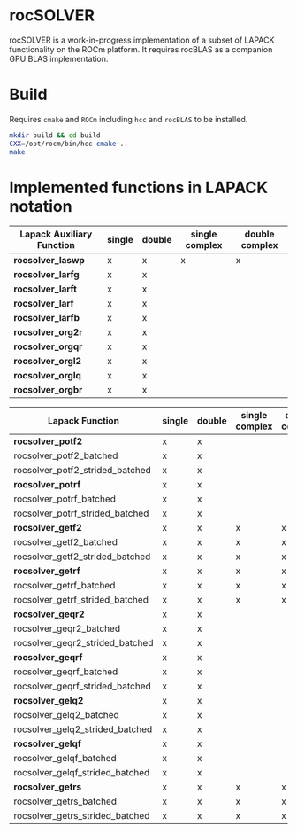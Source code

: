 # rocSOLVER

rocSOLVER is a work-in-progress implementation of a subset of LAPACK functionality on the ROCm platform. It requires rocBLAS as a companion GPU BLAS implementation.

# Build
Requires `cmake` and `ROCm` including `hcc` and `rocBLAS` to be installed.

```bash
mkdir build && cd build
CXX=/opt/rocm/bin/hcc cmake ..
make
```
# Implemented functions in LAPACK notation

| Lapack Auxiliary Function | single | double | single complex | double complex |
| ------------------------- | ------ | ------ | -------------- | -------------- |
|**rocsolver_laswp**        |     x  |    x   |      x         |   x            |
|**rocsolver_larfg**        |     x  |    x   |                |                |
|**rocsolver_larft**        |     x  |    x   |                |                |
|**rocsolver_larf**         |     x  |    x   |                |                |
|**rocsolver_larfb**        |     x  |    x   |                |                |
|**rocsolver_org2r**        |     x  |    x   |                |                |
|**rocsolver_orgqr**        |     x  |    x   |                |                |
|**rocsolver_orgl2**        |     x  |    x   |                |                |
|**rocsolver_orglq**        |     x  |    x   |                |                |
|**rocsolver_orgbr**        |     x  |    x   |                |                |

| Lapack Function                 | single | double | single complex | double complex |
| ------------------------------- | ------ | ------ | -------------- | -------------- |
|**rocsolver_potf2**              |     x  |    x   |                |                |
|rocsolver_potf2_batched          |     x  |    x   |                |                |
|rocsolver_potf2_strided_batched  |     x  |    x   |                |                |
|**rocsolver_potrf**              |     x  |    x   |                |                |
|rocsolver_potrf_batched          |     x  |    x   |                |                |
|rocsolver_potrf_strided_batched  |     x  |    x   |                |                |
|**rocsolver_getf2**              |     x  |    x   |   x            |  x             |
|rocsolver_getf2_batched          |     x  |    x   |   x            |  x             |
|rocsolver_getf2_strided_batched  |     x  |    x   |   x            |  x             |
|**rocsolver_getrf**              |     x  |    x   |   x            |  x             |
|rocsolver_getrf_batched          |     x  |    x   |   x            |  x             |
|rocsolver_getrf_strided_batched  |     x  |    x   |   x            |  x             |
|**rocsolver_geqr2**              |     x  |    x   |                |                |
|rocsolver_geqr2_batched          |     x  |    x   |                |                |
|rocsolver_geqr2_strided_batched  |     x  |    x   |                |                |
|**rocsolver_geqrf**              |     x  |    x   |                |                |
|rocsolver_geqrf_batched          |     x  |    x   |                |                |
|rocsolver_geqrf_strided_batched  |     x  |    x   |                |                |
|**rocsolver_gelq2**              |     x  |    x   |                |                |
|rocsolver_gelq2_batched          |     x  |    x   |                |                |
|rocsolver_gelq2_strided_batched  |     x  |    x   |                |                |
|**rocsolver_gelqf**              |     x  |    x   |                |                |
|rocsolver_gelqf_batched          |     x  |    x   |                |                |
|rocsolver_gelqf_strided_batched  |     x  |    x   |                |                |
|**rocsolver_getrs**              |     x  |    x   |   x            |  x             |
|rocsolver_getrs_batched          |     x  |    x   |   x            |  x             |
|rocsolver_getrs_strided_batched  |     x  |    x   |   x            |  x             |

